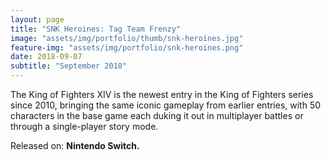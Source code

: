 ```yaml
---
layout: page
title: "SNK Heroines: Tag Team Frenzy"
image: "assets/img/portfolio/thumb/snk-heroines.jpg"
feature-img: "assets/img/portfolio/snk-heroines.png"
date: 2018-09-07
subtitle: "September 2018"
---
```


The King of Fighters XIV is the newest entry in the King of Fighters series since 2010,
bringing the same iconic gameplay from earlier entries, with 50 characters in the base game each duking it out in multiplayer battles or through a single-player story mode.

Released on: **Nintendo Switch.**
